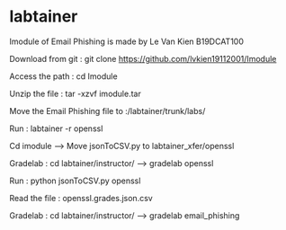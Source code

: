 # labtainer
Imodule of Email Phishing is made by Le Van Kien B19DCAT100

Download from git : git clone https://github.com/lvkien19112001/Imodule

Access the path : cd Imodule

Unzip the file : tar -xzvf imodule.tar 

Move the Email Phishing file to :/labtainer/trunk/labs/

Run : labtainer -r openssl

Cd imodule --> Move jsonToCSV.py to labtainer_xfer/openssl

Gradelab : cd labtainer/instructor/ --> gradelab openssl

Run : python jsonToCSV.py openssl

Read the file : openssl.grades.json.csv

Gradelab : cd labtainer/instructor/ --> gradelab email_phishing

